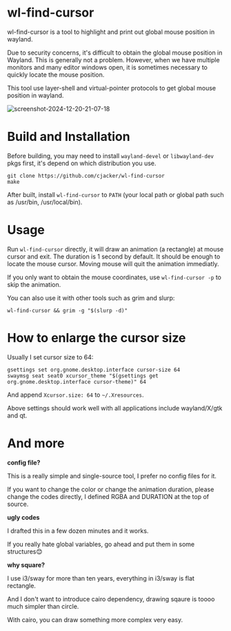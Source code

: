 # wl-find-cursor
wl-find-cursor is a tool to highlight and print out global mouse position in wayland.

Due to security concerns, it's difficult to obtain the global mouse position in Wayland. 
This is generally not a problem. However, when we have multiple monitors and many editor windows open, 
it is sometimes necessary to quickly locate the mouse position.

This tool use layer-shell and virtual-pointer protocols to get global mouse position in wayland.

![screenshot-2024-12-20-21-07-18](https://github.com/user-attachments/assets/daac6cb8-b9e5-4a35-ab90-8367342c23fd)


# Build and Installation

Before building, you may need to install `wayland-devel` or `libwayland-dev` pkgs first, it's depend on which distribution you use.

```
git clone https://github.com/cjacker/wl-find-cursor
make
```

After built, install `wl-find-cursor` to `PATH` (your local path or global path such as /usr/bin, /usr/local/bin).

# Usage

Run `wl-find-cursor` directly, it will draw an animation (a rectangle) at mouse cursor and exit. The duration is 1 second by default. It should be enough to locate the mouse cursor. Moving mouse will quit the animation immediatly.

If you only want to obtain the mouse coordinates, use `wl-find-cursor -p` to skip the animation.

You can also use it with other tools such as grim and slurp:

```
wl-find-cursor && grim -g "$(slurp -d)"
```

# How to enlarge the cursor size

Usually I set cursor size to 64:
```
gsettings set org.gnome.desktop.interface cursor-size 64
swaymsg seat seat0 xcursor_theme "$(gsettings get org.gnome.desktop.interface cursor-theme)" 64
```
And append `Xcursor.size: 64` to `~/.Xresources`.

Above settings should work well with all applications include wayland/X/gtk and qt.

# And more

**config file?**

This is a really simple and single-source tool, I prefer no config files for it. 

If you want to change the color or change the animation duration, please change the codes directly, I defined RGBA and DURATION at the top of source.

**ugly codes**

I drafted this in a few dozen minutes and it works.

If you really hate global variables, go ahead and put them in some structures😊️

**why square?**

I use i3/sway for more than ten years, everything in i3/sway is flat rectangle.

And I don't want to introduce cairo dependency, drawing sqaure is toooo much simpler than circle.

With cairo, you can draw something more complex very easy.

